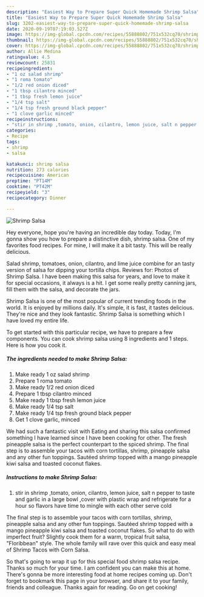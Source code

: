 ```yaml
---
description: "Easiest Way to Prepare Super Quick Homemade Shrimp Salsa"
title: "Easiest Way to Prepare Super Quick Homemade Shrimp Salsa"
slug: 3202-easiest-way-to-prepare-super-quick-homemade-shrimp-salsa
date: 2020-09-19T07:19:03.527Z
image: https://img-global.cpcdn.com/recipes/55888802/751x532cq70/shrimp-salsa-recipe-main-photo.jpg
thumbnail: https://img-global.cpcdn.com/recipes/55888802/751x532cq70/shrimp-salsa-recipe-main-photo.jpg
cover: https://img-global.cpcdn.com/recipes/55888802/751x532cq70/shrimp-salsa-recipe-main-photo.jpg
author: Allie Medina
ratingvalue: 4.5
reviewcount: 25831
recipeingredient:
- "1 oz salad shrimp"
- "1 roma tomato"
- "1/2 red onion diced"
- "1 tbsp cilantro minced"
- "1 tbsp fresh lemon juice"
- "1/4 tsp salt"
- "1/4 tsp fresh ground black pepper"
- "1 clove garlic minced"
recipeinstructions:
- "stir in shrimp ,tomato, onion, cilantro, lemon juice, salt n pepper to taste and garlic in a large bowl ,cover with plastic wrap and refrigerate for a hour so flavors have time to mingle with each other serve cold"
categories:
- Recipe
tags:
- shrimp
- salsa

katakunci: shrimp salsa 
nutrition: 273 calories
recipecuisine: American
preptime: "PT14M"
cooktime: "PT42M"
recipeyield: "3"
recipecategory: Dinner

---
```



![Shrimp Salsa](https://img-global.cpcdn.com/recipes/55888802/751x532cq70/shrimp-salsa-recipe-main-photo.jpg)

Hey everyone, hope you're having an incredible day today. Today, I'm gonna show you how to prepare a distinctive dish, shrimp salsa. One of my favorites food recipes. For mine, I will make it a bit tasty. This will be really delicious.

Salad shrimp, tomatoes, onion, cilantro, and lime juice combine for an tasty version of salsa for dipping your tortilla chips. Reviews for: Photos of Shrimp Salsa. I have been making this salsa for years, and love to make it for special occasions, it always is a hit. I get some really pretty canning jars, fill them with the salsa, and decorate the jars.

Shrimp Salsa is one of the most popular of current trending foods in the world. It is enjoyed by millions daily. It's simple, it is fast, it tastes delicious. They're nice and they look fantastic. Shrimp Salsa is something which I have loved my entire life.


To get started with this particular recipe, we have to prepare a few components. You can cook shrimp salsa using 8 ingredients and 1 steps. Here is how you cook it.

<!--inarticleads1-->

##### The ingredients needed to make Shrimp Salsa:

1. Make ready 1 oz salad shrimp
1. Prepare 1 roma tomato
1. Make ready 1/2 red onion diced
1. Prepare 1 tbsp cilantro minced
1. Make ready 1 tbsp fresh lemon juice
1. Make ready 1/4 tsp salt
1. Make ready 1/4 tsp fresh ground black pepper
1. Get 1 clove garlic, minced


We had such a fantastic visit with Eating and sharing this salsa confirmed something I have learned since I have been cooking for other. The fresh pineapple salsa is the perfect counterpart to the spiced shrimp. The final step is to assemble your tacos with corn tortillas, shrimp, pineapple salsa and any other fun toppings. Sautéed shrimp topped with a mango pineapple kiwi salsa and toasted coconut flakes. 

<!--inarticleads2-->

##### Instructions to make Shrimp Salsa:

1. stir in shrimp ,tomato, onion, cilantro, lemon juice, salt n pepper to taste and garlic in a large bowl ,cover with plastic wrap and refrigerate for a hour so flavors have time to mingle with each other serve cold


The final step is to assemble your tacos with corn tortillas, shrimp, pineapple salsa and any other fun toppings. Sautéed shrimp topped with a mango pineapple kiwi salsa and toasted coconut flakes. So what to do with imperfect fruit? Slightly cook them for a warm, tropical fruit salsa, &#34;Floribbean&#34; style. The whole family will rave over this quick and easy meal of Shrimp Tacos with Corn Salsa. 

So that's going to wrap it up for this special food shrimp salsa recipe. Thanks so much for your time. I am confident you can make this at home. There's gonna be more interesting food at home recipes coming up. Don't forget to bookmark this page in your browser, and share it to your family, friends and colleague. Thanks again for reading. Go on get cooking!
